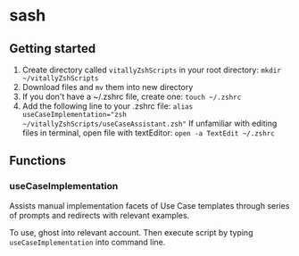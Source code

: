 # sash

## Getting started
1. Create directory called `vitallyZshScripts` in your root directory: `mkdir ~/vitallyZshScripts`
2. Download files and `mv` them into new directory
3. If you don't have a ~/.zshrc file, create one: `touch ~/.zshrc`
4. Add the following line to your .zshrc file: `alias useCaseImplementation="zsh ~/vitallyZshScripts/useCaseAssistant.zsh"`
    If unfamiliar with editing files in terminal, open file with textEditor: `open -a TextEdit ~/.zshrc`

## Functions
### useCaseImplementation
Assists manual implementation facets of Use Case templates through series of prompts and redirects with relevant examples.

To use, ghost into relevant account. Then execute script by typing `useCaseImplementation` into command line.
